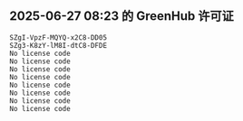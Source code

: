 ## 2025-06-27 08:23 的 GreenHub 许可证
```
SZgI-VpzF-MQYQ-x2C8-DD05
SZg3-K8zY-lM8I-dtC8-DFDE
No license code
No license code
No license code
No license code
No license code
No license code
No license code
No license code
```
